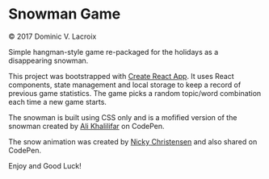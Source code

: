# Snowman Game

© 2017 Dominic V. Lacroix

Simple hangman-style game re-packaged for the holidays as a disappearing snowman.

This project was bootstrapped with [Create React App](https://github.com/facebookincubator/create-react-app). It uses React components, state management and local storage to keep a record of previous game statistics. The game picks a random topic/word combination each time a new game starts.

The snowman is built using CSS only and is a mofified version of the snowman created by [Ali Khalilifar](https://codepen.io/alikhalilifar/pen/CcHqg?page=1&) on CodePen.

The snow animation was created by [Nicky Christensen](https://codepen.io/NickyCDK/pen/AIonk) and also shared on CodePen.

Enjoy and Good Luck!